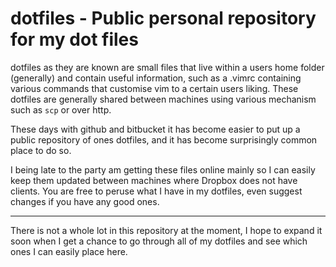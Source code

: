 dotfiles - Public personal repository for my dot files
======================================================

dotfiles as they are known are small files that live within a users home
folder (generally) and contain useful information, such as a .vimrc containing
various commands that customise vim to a certain users liking. These dotfiles
are generally shared between machines using various mechanism such as `scp` or
over http.

These days with github and bitbucket it has become easier to put up a public
repository of ones dotfiles, and it has become surprisingly common place to do
so.

I being late to the party am getting these files online mainly so I can easily
keep them updated between machines where Dropbox does not have clients. You
are free to peruse what I have in my dotfiles, even suggest changes if you
have any good ones.

---

There is not a whole lot in this repository at the moment, I hope to expand it
soon when I get a chance to go through all of my dotfiles and see which ones I
can easily place here.
